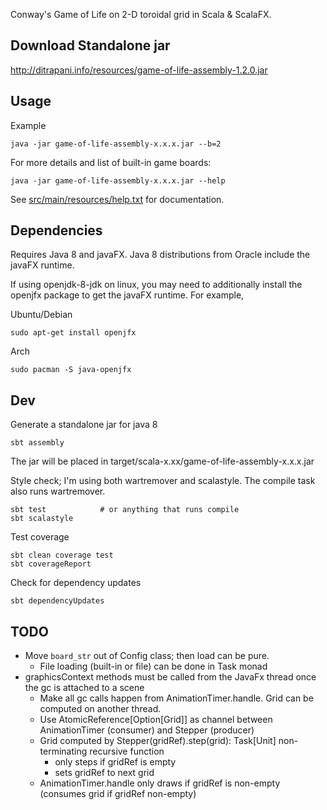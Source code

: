 Conway's Game of Life on 2-D toroidal grid in Scala & ScalaFX.


Download Standalone jar
-----------------------

<http://ditrapani.info/resources/game-of-life-assembly-1.2.0.jar>


Usage
-----

Example

    java -jar game-of-life-assembly-x.x.x.jar --b=2

For more details and list of built-in game boards:

    java -jar game-of-life-assembly-x.x.x.jar --help

See
[src/main/resources/help.txt](https://github.com/lj-ditrapani/game-of-life-scala/blob/master/src/main/resources/help.txt)
for documentation.


Dependencies
------------

Requires Java 8 and javaFX.
Java 8 distributions from Oracle include the javaFX runtime.

If using openjdk-8-jdk on linux, you may need to additionally install
the openjfx package to get the javaFX runtime.  For example,

Ubuntu/Debian

    sudo apt-get install openjfx

Arch

    sudo pacman -S java-openjfx


Dev
---

Generate a standalone jar for java 8

    sbt assembly

The jar will be placed in target/scala-x.xx/game-of-life-assembly-x.x.x.jar

Style check; I'm using both wartremover and scalastyle.
The compile task also runs wartremover.

    sbt test            # or anything that runs compile
    sbt scalastyle

Test coverage

    sbt clean coverage test
    sbt coverageReport

Check for dependency updates

    sbt dependencyUpdates


TODO
----

- Move `board_str` out of Config class;  then load can be pure.
    - File loading (built-in or file) can be done in Task monad
- graphicsContext  methods must be called from the JavaFx thread once the gc is attached to a scene
    - Make all gc calls happen from AnimationTimer.handle.  Grid can be computed on another thread.
    - Use AtomicReference[Option[Grid]] as channel between AnimationTimer (consumer) and Stepper (producer)
    - Grid computed by Stepper(gridRef).step(grid): Task[Unit] non-terminating recursive function
        - only steps if gridRef is empty
        - sets gridRef to next grid
    - AnimationTimer.handle only draws if gridRef is non-empty (consumes grid if gridRef non-empty)
